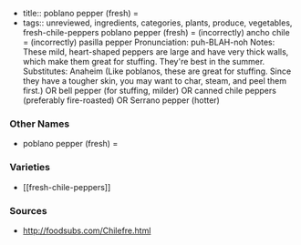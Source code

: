 - title:: poblano pepper (fresh) =
- tags:: unreviewed, ingredients, categories, plants, produce, vegetables, fresh-chile-peppers
poblano pepper (fresh) = (incorrectly) ancho chile = (incorrectly) pasilla pepper Pronunciation: puh-BLAH-noh Notes: These mild, heart-shaped peppers are large and have very thick walls, which make them great for stuffing. They're best in the summer. Substitutes: Anaheim (Like poblanos, these are great for stuffing. Since they have a tougher skin, you may want to char, steam, and peel them first.) OR bell pepper (for stuffing, milder) OR canned chile peppers (preferably fire-roasted) OR Serrano pepper (hotter)

### Other Names

* poblano pepper (fresh) =

### Varieties

* [[fresh-chile-peppers]]

### Sources
* http://foodsubs.com/Chilefre.html
